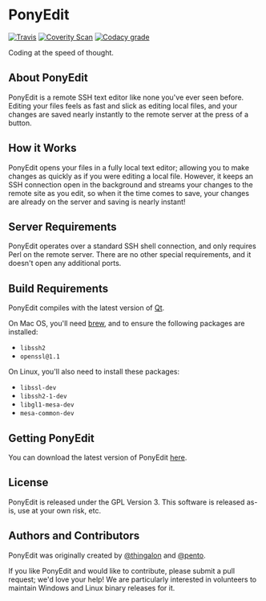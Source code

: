 PonyEdit
========

[![Travis](https://img.shields.io/travis/PonyEdit/PonyEdit.svg)](https://travis-ci.org/PonyEdit/PonyEdit/) [![Coverity Scan](https://img.shields.io/coverity/scan/13486.svg)](https://scan.coverity.com/projects/ponyedit-ponyedit) [![Codacy grade](https://img.shields.io/codacy/grade/b5dfdb299ee6473c9c505c4b9cc2211b.svg)](https://www.codacy.com/app/pento/PonyEdit/dashboard)

Coding at the speed of thought.

## About PonyEdit

PonyEdit is a remote SSH text editor like none you've ever seen before. Editing your files feels as fast and slick as editing local files, and your changes are saved nearly instantly to the remote server at the press of a button.

## How it Works

PonyEdit opens your files in a fully local text editor; allowing you to make changes as quickly as if you were editing a local file. However, it keeps an SSH connection open in the background and streams your changes to the remote site as you edit, so when it the time comes to save, your changes are already on the server and saving is nearly instant!

## Server Requirements

PonyEdit operates over a standard SSH shell connection, and only requires Perl on the remote server. There are no other special requirements, and it doesn't open any additional ports.

## Build Requirements

PonyEdit compiles with the latest version of [Qt](https://www.qt.io/).

On Mac OS, you'll need [brew](https://brew.sh/), and to ensure the following packages are installed:

* `libssh2`
* `openssl@1.1`

On Linux, you'll also need to install these packages:

* `libssl-dev`
* `libssh2-1-dev`
* `libgl1-mesa-dev`
* `mesa-common-dev`

## Getting PonyEdit

You can download the latest version of PonyEdit [here](https://github.com/PonyEdit/PonyEdit/releases).

## License

PonyEdit is released under the GPL Version 3. This software is released as-is, use at your own risk, etc.

## Authors and Contributors

PonyEdit was originally created by [@thingalon](https://github.com/thingalon) and [@pento](https://github.com/pento).

If you like PonyEdit and would like to contribute, please submit a pull request; we'd love your help! We are particularly interested in volunteers to maintain Windows and Linux binary releases for it.
